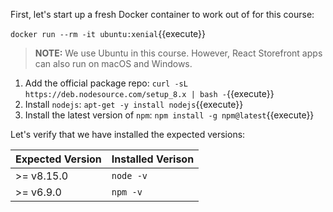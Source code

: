 First, let's start up a fresh Docker container to work out of for this course:

`docker run --rm -it ubuntu:xenial`{{execute}}

> **NOTE:** We use Ubuntu in this course. However, React Storefront apps can also run on macOS and Windows.

1. Add the official package repo: `curl -sL https://deb.nodesource.com/setup_8.x | bash -`{{execute}}
2. Install `nodejs`: `apt-get -y install nodejs`{{execute}}
3. Install the latest version of `npm`: `npm install -g npm@latest`{{execute}}

Let's verify that we have installed the expected versions:

Expected Version | Installed Verison
---------------- | --------------------
>= v8.15.0       | `node -v`
>= v6.9.0        | `npm -v`
